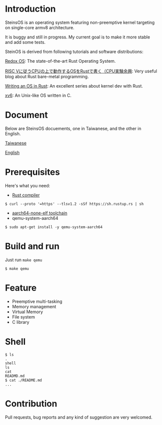 # Introduction
SteinsOS is an operating system featuring non-preemptive kernel targeting on single-core armv8 architecture.

It is buggy and still in progress. My current goal is to make it more stable and add some tests.

SteinOS is derived from following tutorials and software distributions:

[Redox OS](https://gitlab.redox-os.org/redox-os/redox): The state-of-the-art Rust Operating System.

[RISC Vに従うCPUの上で動作するOSをRustで書く（CPU実験余興](https://moraprogramming.hateblo.jp/entry/2019/03/17/165802):
Very useful blog about Rust bare-metal programming.

[Writing an OS in Rust](https://os.phil-opp.com/): An excellent series about kernel dev with Rust.

[xv6](https://github.com/mit-pdos/xv6-riscv): An Unix-like OS written in C.
# Document
Below are SteinsOS docuements, one in Taiwanese, and the other in English.

[Taiwanese](https://hackmd.io/@wywh0917/rJEE2msfY)

[English](https://hackmd.io/@wywh0917/H1kKW4ift)


# Prerequisites
Here's what you need: 
- [Rust compiler](https://www.rust-lang.org/tools/install)
```
$ curl --proto '=https' --tlsv1.2 -sSf https://sh.rustup.rs | sh
```
- [aarch64-none-elf toolchain](https://developer.arm.com/tools-and-software/open-source-software/developer-tools/gnu-toolchain/gnu-a/downloads)
- qemu-system-aarch64
```
$ sudo apt-get install -y qemu-system-aarch64
```

# Build and run
Just run `make qemu`
```
$ make qemu
```
# Feature
- Preemptive multi-tasking
- Memory management
- Virtual Memory
- File system
- C library

# Shell
```
$ ls
.
shell
ls
cat
READMD.md
$ cat ./README.md
...
```

# Contribution

Pull requests, bug reports and any kind of suggestion are very welcomed.

